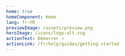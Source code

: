 ```yaml
---
home: true
homeComponent: Home
lang: fr-FR
previewImage: /assets/preview.png
heroImage: /icons/logo-alt.svg
actionText: Démarrer →
actionLink: /fr/help/guides/getting-started
---
```

